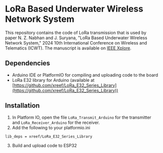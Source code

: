 # LoRa Based Underwater Wireless Network System

This repository contains the code of LoRa transmission that is used by paper N. Z. Nabhan and J. Suryana, "LoRa Based Underwater Wireless Network System," 2024 10th International Conference on Wireless and Telematics (ICWT). The manuscript is available on [IEEE Xplore](https://ieeexplore.ieee.org/abstract/document/10674681). 

## Dependencies
- Arduino IDE or PlatformIO for compiling and uploading code to the board
- LoRa E32 library for Arduino (available at [https://github.com/xreef/LoRa_E32_Series_Library](https://github.com/xreef/LoRa_E32_Series_Library))

## Installation
1. In Platform IO, open the file `LoRa_Transmit_Arduino` for the transmitter and `LoRa_Receiver_Arduino` for the receiver.
2. Add the following to your platformio.ini
```bash
lib_deps = xreef/LoRa_E32_Series_Library
```
3. Build and upload code to ESP32



